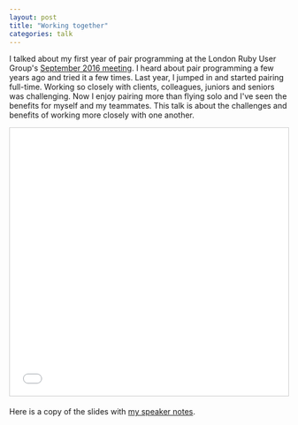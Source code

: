 ```yaml
---
layout: post
title: "Working together"
categories: talk
---
```

I talked about my first year of pair programming at the London Ruby User Group's [September 2016 meeting](http://lrug.org/meetings/2016/september/). I heard about pair programming a few years ago and tried it a few times. Last year, I jumped in and started pairing full-time. Working so closely with clients, colleagues, juniors and seniors was challenging. Now I enjoy pairing more than flying solo and I've seen the benefits for myself and my teammates. This talk is about the challenges and benefits of working more closely with one another.

<div class="embed-container ratio4x3 slideshare">
    <iframe src="//www.slideshare.net/slideshow/embed_code/key/8IFLFmqMYJkLOl" width="595" height="485" frameborder="0" marginwidth="0" marginheight="0" scrolling="no" style="border:1px solid #CCC; border-width:1px; margin-bottom:5px; max-width: 100%;" allowfullscreen> </iframe>
</div>

Here is a copy of the slides with [my speaker notes](http://www.slideshare.net/jamesjoshuahill/working-together-v21-with-speaker-notes).
